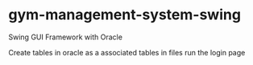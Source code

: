 # gym-management-system-swing
Swing GUI Framework with Oracle

Create tables in oracle as a associated tables in files
run the login page
